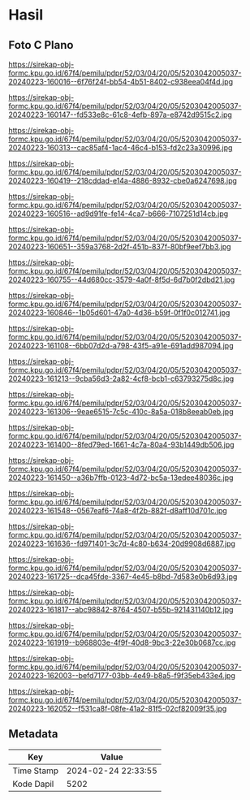 # Hasil

## Foto C Plano

https://sirekap-obj-formc.kpu.go.id/67f4/pemilu/pdpr/52/03/04/20/05/5203042005037-20240223-160016--6f76f24f-bb54-4b51-8402-c938eea04f4d.jpg

https://sirekap-obj-formc.kpu.go.id/67f4/pemilu/pdpr/52/03/04/20/05/5203042005037-20240223-160147--fd533e8c-61c8-4efb-897a-e8742d9515c2.jpg

https://sirekap-obj-formc.kpu.go.id/67f4/pemilu/pdpr/52/03/04/20/05/5203042005037-20240223-160313--cac85af4-1ac4-46c4-b153-fd2c23a30996.jpg

https://sirekap-obj-formc.kpu.go.id/67f4/pemilu/pdpr/52/03/04/20/05/5203042005037-20240223-160419--218cddad-e14a-4886-8932-cbe0a6247698.jpg

https://sirekap-obj-formc.kpu.go.id/67f4/pemilu/pdpr/52/03/04/20/05/5203042005037-20240223-160516--ad9d91fe-fe14-4ca7-b666-7107251d14cb.jpg

https://sirekap-obj-formc.kpu.go.id/67f4/pemilu/pdpr/52/03/04/20/05/5203042005037-20240223-160651--359a3768-2d2f-451b-837f-80bf9eef7bb3.jpg

https://sirekap-obj-formc.kpu.go.id/67f4/pemilu/pdpr/52/03/04/20/05/5203042005037-20240223-160755--44d680cc-3579-4a0f-8f5d-6d7b0f2dbd21.jpg

https://sirekap-obj-formc.kpu.go.id/67f4/pemilu/pdpr/52/03/04/20/05/5203042005037-20240223-160846--1b05d601-47a0-4d36-b59f-0f1f0c012741.jpg

https://sirekap-obj-formc.kpu.go.id/67f4/pemilu/pdpr/52/03/04/20/05/5203042005037-20240223-161108--6bb07d2d-a798-43f5-a91e-691add987094.jpg

https://sirekap-obj-formc.kpu.go.id/67f4/pemilu/pdpr/52/03/04/20/05/5203042005037-20240223-161213--9cba56d3-2a82-4cf8-bcb1-c63793275d8c.jpg

https://sirekap-obj-formc.kpu.go.id/67f4/pemilu/pdpr/52/03/04/20/05/5203042005037-20240223-161306--9eae6515-7c5c-410c-8a5a-018b8eeab0eb.jpg

https://sirekap-obj-formc.kpu.go.id/67f4/pemilu/pdpr/52/03/04/20/05/5203042005037-20240223-161400--8fed79ed-1661-4c7a-80a4-93b1449db506.jpg

https://sirekap-obj-formc.kpu.go.id/67f4/pemilu/pdpr/52/03/04/20/05/5203042005037-20240223-161450--a36b7ffb-0123-4d72-bc5a-13edee48036c.jpg

https://sirekap-obj-formc.kpu.go.id/67f4/pemilu/pdpr/52/03/04/20/05/5203042005037-20240223-161548--0567eaf6-74a8-4f2b-882f-d8aff10d701c.jpg

https://sirekap-obj-formc.kpu.go.id/67f4/pemilu/pdpr/52/03/04/20/05/5203042005037-20240223-161636--fd971401-3c7d-4c80-b634-20d9908d6887.jpg

https://sirekap-obj-formc.kpu.go.id/67f4/pemilu/pdpr/52/03/04/20/05/5203042005037-20240223-161725--dca45fde-3367-4e45-b8bd-7d583e0b6d93.jpg

https://sirekap-obj-formc.kpu.go.id/67f4/pemilu/pdpr/52/03/04/20/05/5203042005037-20240223-161817--abc98842-8764-4507-b55b-921431140b12.jpg

https://sirekap-obj-formc.kpu.go.id/67f4/pemilu/pdpr/52/03/04/20/05/5203042005037-20240223-161919--b968803e-4f9f-40d8-9bc3-22e30b0687cc.jpg

https://sirekap-obj-formc.kpu.go.id/67f4/pemilu/pdpr/52/03/04/20/05/5203042005037-20240223-162003--befd7177-03bb-4e49-b8a5-f9f35eb433e4.jpg

https://sirekap-obj-formc.kpu.go.id/67f4/pemilu/pdpr/52/03/04/20/05/5203042005037-20240223-162052--f531ca8f-08fe-41a2-81f5-02cf82009f35.jpg


## Metadata

| Key        | Value               |
| ---------- | ------------------- |
| Time Stamp | 2024-02-24 22:33:55 |
| Kode Dapil | 5202                |



